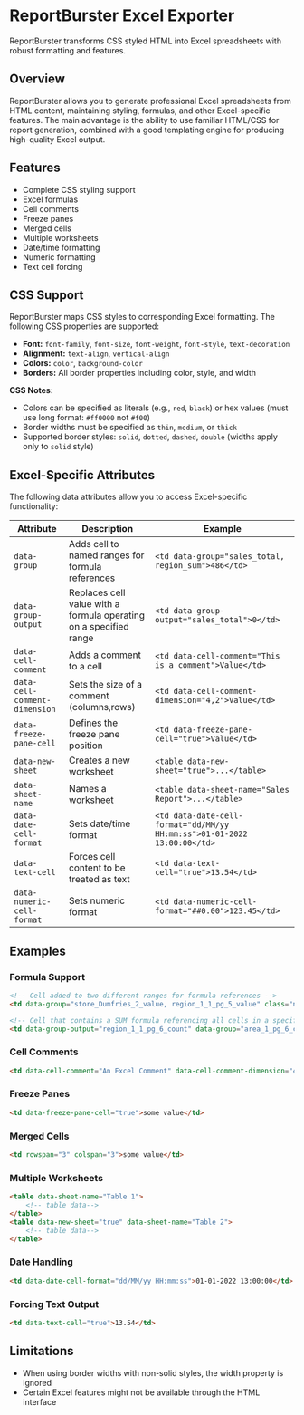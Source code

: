 # ReportBurster Excel Exporter

ReportBurster transforms CSS styled HTML into Excel spreadsheets with robust formatting and features.

## Overview

ReportBurster allows you to generate professional Excel spreadsheets from HTML content, maintaining styling, formulas, and other Excel-specific features. 
The main advantage is the ability to use familiar HTML/CSS for report generation, combined with a good templating engine for producing high-quality Excel output.

## Features

- Complete CSS styling support
- Excel formulas
- Cell comments
- Freeze panes
- Merged cells
- Multiple worksheets
- Date/time formatting
- Numeric formatting
- Text cell forcing

## CSS Support

ReportBurster maps CSS styles to corresponding Excel formatting. The following CSS properties are supported:

- **Font:** `font-family`, `font-size`, `font-weight`, `font-style`, `text-decoration`
- **Alignment:** `text-align`, `vertical-align`
- **Colors:** `color`, `background-color`
- **Borders:** All border properties including color, style, and width

**CSS Notes:**
- Colors can be specified as literals (e.g., `red`, `black`) or hex values (must use long format: `#ff0000` not `#f00`)
- Border widths must be specified as `thin`, `medium`, or `thick`
- Supported border styles: `solid`, `dotted`, `dashed`, `double` (widths apply only to `solid` style)

## Excel-Specific Attributes

The following data attributes allow you to access Excel-specific functionality:

| Attribute | Description | Example |
|-----------|-------------|---------|
| `data-group` | Adds cell to named ranges for formula references | `<td data-group="sales_total, region_sum">486</td>` |
| `data-group-output` | Replaces cell value with a formula operating on a specified range | `<td data-group-output="sales_total">0</td>` |
| `data-cell-comment` | Adds a comment to a cell | `<td data-cell-comment="This is a comment">Value</td>` |
| `data-cell-comment-dimension` | Sets the size of a comment (columns,rows) | `<td data-cell-comment-dimension="4,2">Value</td>` |
| `data-freeze-pane-cell` | Defines the freeze pane position | `<td data-freeze-pane-cell="true">Value</td>` |
| `data-new-sheet` | Creates a new worksheet | `<table data-new-sheet="true">...</table>` |
| `data-sheet-name` | Names a worksheet | `<table data-sheet-name="Sales Report">...</table>` |
| `data-date-cell-format` | Sets date/time format | `<td data-date-cell-format="dd/MM/yy HH:mm:ss">01-01-2022 13:00:00</td>` |
| `data-text-cell` | Forces cell content to be treated as text | `<td data-text-cell="true">13.54</td>` |
| `data-numeric-cell-format` | Sets numeric format | `<td data-numeric-cell-format="##0.00">123.45</td>` |

## Examples

### Formula Support

```html
<!-- Cell added to two different ranges for formula references -->
<td data-group="store_Dumfries_2_value, region_1_1_pg_5_value" class="numeric">486</td>

<!-- Cell that contains a SUM formula referencing all cells in a specified range -->
<td data-group-output="region_1_1_pg_6_count" data-group="area_1_pg_6_count">32</td>
```

### Cell Comments

```html
<td data-cell-comment="An Excel Comment" data-cell-comment-dimension="4,2">some value</td>
```

### Freeze Panes

```html
<td data-freeze-pane-cell="true">some value</td>
```

### Merged Cells

```html
<td rowspan="3" colspan="3">some value</td>
```

### Multiple Worksheets

```html
<table data-sheet-name="Table 1">
    <!-- table data-->
</table>
<table data-new-sheet="true" data-sheet-name="Table 2">
    <!-- table data-->
</table>
```

### Date Handling

```html
<td data-date-cell-format="dd/MM/yy HH:mm:ss">01-01-2022 13:00:00</td>
```

### Forcing Text Output

```html
<td data-text-cell="true">13.54</td>
```

## Limitations

- When using border widths with non-solid styles, the width property is ignored
- Certain Excel features might not be available through the HTML interface